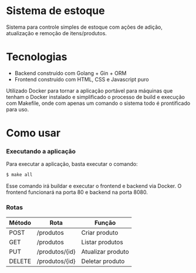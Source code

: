 # Sistema de estoque

Sistema para controle simples de estoque com ações de adição, atualização e remoção de itens/produtos.

# Tecnologias

- Backend construído com Golang + Gin + ORM
- Frontend construído com HTML, CSS e Javascript puro

Utilizado Docker para tornar a aplicação portável para máquinas que tenham o Docker instalado e simplificado o processo de build e execução com Makefile, onde com apenas um comando o sistema todo é prontificado para uso.

# Como usar

### Executando a aplicação

Para executar a aplicação, basta executar o comando:
```bash
$ make all
```
Esse comando irá buildar e executar o frontend e backend via Docker. O frontend funcionará na porta 80 e backend na porta 8080.

### Rotas

| Método | Rota | Função |
| ------ | ---- | ------ |
| POST | /produtos | Criar produto |
| GET | /produtos | Listar produtos |
| PUT | /produtos/{id} | Atualizar produto |
| DELETE | /produtos/{id} | Deletar produto |
